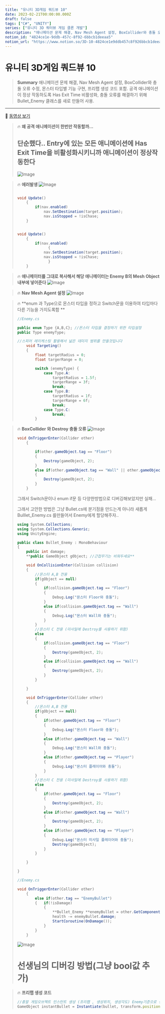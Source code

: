 ```yaml
---
title: "유니티 3D게임 쿼드뷰 10"
date: 2023-02-21T00:00:00.000Z
draft: false
tags: ["C#", "UNITY"]
series: ["유니티 3D 쿼터뷰 게임 클론 개발"]
description: "애니메이션 문제 해결, Nav Mesh Agent 설정, BoxCollider와 충돌 오류 수정, 몬스터 타입별 기능 구현, 프리팹 생성 코드 포함. 공격 애니메이션이 정상 작동하도록 Has Exit Time 비활성화, 충돌 오류를 해결하기 위해 Bullet_Enemy 클래스를 새로 만들어 사용."
notion_id: "4824ce1e-9ddb-457c-8f92-6bbcb1deeaa5"
notion_url: "https://www.notion.so/3D-10-4824ce1e9ddb457c8f926bbcb1deeaa5"
---
```


# 유니티 3D게임 쿼드뷰 10

> **Summary**
> 애니메이션 문제 해결, Nav Mesh Agent 설정, BoxCollider와 충돌 오류 수정, 몬스터 타입별 기능 구현, 프리팹 생성 코드 포함. 공격 애니메이션이 정상 작동하도록 Has Exit Time 비활성화, 충돌 오류를 해결하기 위해 Bullet_Enemy 클래스를 새로 만들어 사용.

---

🎥 [동영상 보기](https://www.youtube.com/watch?v=LUnZHdcOe_M)

> 🔥 **왜 공격 애니메이션이 한번만 작동할까…**
> ## 단순했다.. Entry에 있는 모든 애니메이션에 Has Exit Time을 비활성화시키니까 애니메이션이 정상작동한다
>
> ![Image](image_b5fff18bf998.png)
>
>

> 🔥 **에러발생**
> ![Image](image_2ed77880b618.png)
>
> ```c#
>
> void Update()
>     {
>         if(nav.enabled)
>             nav.SetDestination(target.position);
>             nav.isStopped = !isChase;
>     }
>
>
> ```
>
> ```c#
>
> void Update()
>     {
>         if(nav.enabled)
> 				{
>             nav.SetDestination(target.position);
>             nav.isStopped = !isChase;
> 				}
>     }
>
>
> ```
>
>

> 🔥 **애니메이터를 그대로 복사해서 해당 애니메이터는 Enemy B의 Mesh Object 내부에 넣어준다**
> ![Image](image_9a7d775c8448.png)
>
>

> 🔥 **Nav Mesh Agent 설정**
> ![Image](image_151a730e2901.png)
>
>

> 🔥 **enum 과 Type으로 몬스터 타입을 정하고 Switch문을 이용하여 타입마다 다른 기능을 가지도록함 **
> ```c#
> //Enemy.cs
>
> public enum Type {A,B,C}; //몬스터 타입을 결정하기 위한 타입설정
> public Type enemyType;
>
> //스피어 레이케스팅 활용해서 넓은 데미지 범위를 만들것입니다
>     void Targeting()
>     {
>         float targetRadius = 0;
>         float targerRange = 0;
>
>         switch (enemyType) {
>             case Type.A:
>                 targetRadius = 1.5f;
>                 targerRange = 3f;
>                 break;
>             case Type.B:
>                 targetRadius = 1f;
>                 targerRange = 6f;
>                 break;
>             case Type.C:
>                 break;
>         }
> ```
>
>

> 🔥 **BoxCollider 와 Destroy 충돌 오류**
> ![Image](image_3ab867d55d3c.png)
>
> ```c#
> void OnTriggerEnter(Collider other) 
>     {
>
>         if(other.gameObject.tag == "Floor")
>         {
>             Destroy(gameObject, 2);
>         }
>         else if(other.gameObject.tag == "Wall" || other.gameObject.tag == "Enemy")
>         {
>             Destroy(gameObject, 2);
>         }
>     }
> ```
>
> 그래서 Switch문이나 enum if문 등 다양한방법으로 디버깅해보았지만 실패…
>
>
> 그래서 고안한 방법은 그냥 Bullet.cs에 분기점을 만드는게 아니라 새롭게 Bulllet_Enemy.cs 를만들어서 Enemy에게 할당해주자..
>
> ```c#
> using System.Collections;
> using System.Collections.Generic;
> using UnityEngine;
>
> public class Bullet_Enemy : MonoBehaviour
> {
>     public int damage;
>     **public GameObject gObject; //근접무기는 비워두세요**
>
>     void OnCollisionEnter(Collision collision)
>     {
>         //몬스터 A,B 전용
>         if(gObject == null)
>         {
>             if(collision.gameObject.tag == "Floor")
>             {
>                 Debug.Log("몬스터 Floor와 충돌");
>             }
>             else if(collision.gameObject.tag == "Wall")
>             {
>                 Debug.Log("몬스터 Wall와 충돌");
>             }
>         }
>         //몬스터 C 전용 (미사일에 Destroy를 사용하기 위함)
>         else
>         {
>             if(collision.gameObject.tag == "Floor")
>             {
>                 Destroy(gameObject, 2);
>             }
>             else if(collision.gameObject.tag == "Wall")
>             {
>                 Destroy(gameObject, 2);
>             }
>         }
>
>     }
>
>     void OnTriggerEnter(Collider other) 
>     {
>         //몬스터 A,B 전용
>         if(gObject == null)
>         {    
>             if(other.gameObject.tag == "Floor")
>             {
>                 Debug.Log("몬스터 Floor와 충돌");
>             }
>             else if(other.gameObject.tag == "Wall")
>             {
>                 Debug.Log("몬스터 Wall와 충돌");
>             }
>             else if(other.gameObject.tag == "Player")
>             {
>                 Debug.Log("몬스터 플레이어와 충돌");
>             }
>         }
>         //몬스터 C 전용 (미사일에 Destroy를 사용하기 위함)
>         else
>         {
>             if(other.gameObject.tag == "Floor")
>             {
>                 Destroy(gameObject, 2);
>             }
>             else if(other.gameObject.tag == "Wall")
>             {
>                 Destroy(gameObject, 2);
>             }
>             else if(other.gameObject.tag == "Player")
>             {
>                 Debug.Log("몬스터 미사일 플레이어와 충돌");
>                 Destroy(gameObject);
>             }
>         }
>
>     }
>
> }
> ```
>
> ```c#
> //Enemy.cs
>
> void OnTriggerEnter(Collider other)
>     {
>         else if(other.tag == "EnemyBullet")
>         {   if(!isDamage)
>             {
>                 **Bullet_Enemy **enemyBullet = other.GetComponent<**Bullet_Enemy**>();
>                 health -= enemyBullet.damage;
>                 StartCoroutine(OnDamage());
>             }
>         }
>     }
> ```
>
> ![Image](image_4eda16bb9a26.png)
>
> # 선생님의 디버깅 방법(그냥 bool값 추가)
>
>

> 🔥 **프리팹 생성 코드**
> ```javascript
> //총알 게임오브젝트 인스턴트 생성 (프리팹 , 생성위치, 생성각도) Enemy기준으로 생성됨
> GameObject instantBullet = Instantiate(bullet, transform.position, transform.rotation);
> ```
>
>

